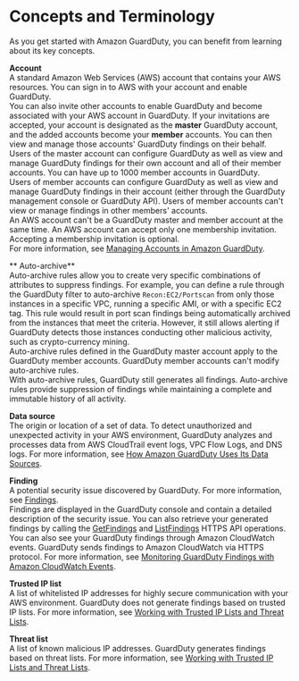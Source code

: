 # Concepts and Terminology<a name="guardduty_concepts"></a>

As you get started with Amazon GuardDuty, you can benefit from learning about its key concepts\.

**Account**  
A standard Amazon Web Services \(AWS\) account that contains your AWS resources\. You can sign in to AWS with your account and enable GuardDuty\.  
You can also invite other accounts to enable GuardDuty and become associated with your AWS account in GuardDuty\. If your invitations are accepted, your account is designated as the **master** GuardDuty account, and the added accounts become your **member** accounts\. You can then view and manage those accounts' GuardDuty findings on their behalf\.  
Users of the master account can configure GuardDuty as well as view and manage GuardDuty findings for their own account and all of their member accounts\. You can have up to 1000 member accounts in GuardDuty\.  
Users of member accounts can configure GuardDuty as well as view and manage GuardDuty findings in their account \(either through the GuardDuty management console or GuardDuty API\)\. Users of member accounts can't view or manage findings in other members' accounts\.   
An AWS account can't be a GuardDuty master and member account at the same time\. An AWS account can accept only one membership invitation\. Accepting a membership invitation is optional\.  
For more information, see [Managing Accounts in Amazon GuardDuty](guardduty_accounts.md)\.

**  Auto\-archive**  
Auto\-archive rules allow you to create very specific combinations of attributes to suppress findings\. For example, you can define a rule through the GuardDuty filter to auto\-archive `Recon:EC2/Portscan` from only those instances in a specific VPC, running a specific AMI, or with a specific EC2 tag\. This rule would result in port scan findings being automatically archived from the instances that meet the criteria\. However, it still allows alerting if GuardDuty detects those instances conducting other malicious activity, such as crypto\-currency mining\.  
Auto\-archive rules defined in the GuardDuty master account apply to the GuardDuty member accounts\. GuardDuty member accounts can't modify auto\-archive rules\.  
With auto\-archive rules, GuardDuty still generates all findings\. Auto\-archive rules provide suppression of findings while maintaining a complete and immutable history of all activity\. 

**Data source**  
The origin or location of a set of data\. To detect unauthorized and unexpected activity in your AWS environment, GuardDuty analyzes and processes data from AWS CloudTrail event logs, VPC Flow Logs, and DNS logs\. For more information, see [How Amazon GuardDuty Uses Its Data Sources](guardduty_data-sources.md)\.

**Finding**  
A potential security issue discovered by GuardDuty\. For more information, see [Findings](guardduty_findings.md)\.  
Findings are displayed in the GuardDuty console and contain a detailed description of the security issue\. You can also retrieve your generated findings by calling the [GetFindings](get-findings.md) and [ListFindings](list-findings.md) HTTPS API operations\.  
You can also see your GuardDuty findings through Amazon CloudWatch events\. GuardDuty sends findings to Amazon CloudWatch via HTTPS protocol\. For more information, see [Monitoring GuardDuty Findings with Amazon CloudWatch Events](guardduty_findings_cloudwatch.md)\.

**Trusted IP list**  
A list of whitelisted IP addresses for highly secure communication with your AWS environment\. GuardDuty does not generate findings based on trusted IP lists\. For more information, see [Working with Trusted IP Lists and Threat Lists](guardduty_upload_lists.md)\.

**Threat list**  
A list of known malicious IP addresses\. GuardDuty generates findings based on threat lists\. For more information, see [Working with Trusted IP Lists and Threat Lists](guardduty_upload_lists.md)\.